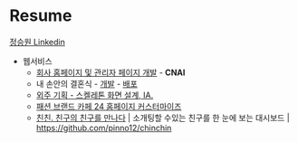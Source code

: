 # Resume
[정승원 Linkedin](https://www.linkedin.com/in/seungwon-jung-ameri/)
- 웹서비스
    - [회사 홈페이지 및 관리자 페이지 개발](http://www.cnai.ai) - **CNAI**
    - 내 손안의 결혼식 - [개발](https://github.com/pinno12/youngwon-ad) - [배포](https://pinno12.github.io/youngwon-ad/)
    - [외주 기획 - 스켈레톤 화면 설계, IA.](https://www.dropbox.com/sh/w9l6pkdlkukmzw6/AABjz_SC_n-ERldVUsDsxyOVa?dl=0)
    - [패션 브랜드 카페 24 홈페이지 커스터마이즈](http://lyla-brand.com/)
    - [친친. 친구의 친구를 만나다](http://chinchin.jaview.net/) | 소개팅할 수있는 친구를 한 눈에 보는 대시보드 | https://github.com/pinno12/chinchin


